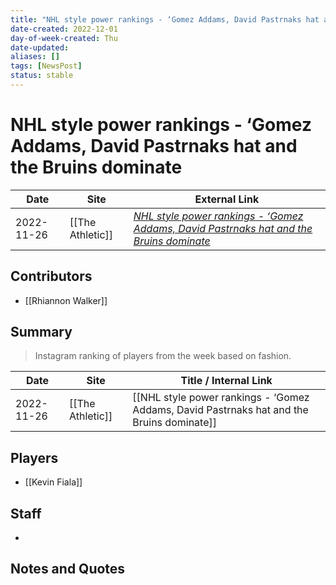 ```yaml
---
title: "NHL style power rankings - ‘Gomez Addams, David Pastrnaks hat and the Bruins dominate"
date-created: 2022-12-01
day-of-week-created: Thu
date-updated: 
aliases: []
tags: [NewsPost]
status: stable
---
```


# NHL style power rankings - ‘Gomez Addams, David Pastrnaks hat and the Bruins dominate

| Date       | Site             | External Link                                                                                                                                                            |
| ---------- | ---------------- | ------------------------------------------------------------------------------------------------------------------------------------------------------------------------ |
| 2022-11-26 | [[The Athletic]] | [*NHL style power rankings - ‘Gomez Addams, David Pastrnaks hat and the Bruins dominate*](https://theathletic.com/3924001/2022/11/26/nhl-style-power-rankings-pastrnak/) |

## Contributors
- [[Rhiannon Walker]]

## Summary
> Instagram ranking of players from the week based on fashion.

| Date       | Site             | Title / Internal Link                                                                     |
| ---------- | ---------------- | ----------------------------------------------------------------------------------------- |
| 2022-11-26 | [[The Athletic]] | [[NHL style power rankings - ‘Gomez Addams, David Pastrnaks hat and the Bruins dominate]] |

## Players
- [[Kevin Fiala]]

## Staff
- 

## Notes and Quotes
> 

